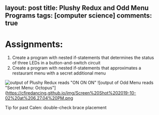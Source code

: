 layout: post
title: Plushy Redux and Odd Menu Programs 
tags: [computer science]
comments: true
---
# Assignments: 
1. Create a program with nested if-statements that determines the status of three LEDs in a button-and-switch circuit
2. Create a program with nested if-statements that approximates a restaurant menu with a secret additional menu

![output of Plushy Redux reads "ON ON ON"](https://cfiredancing.github.io/img/Screen%20Shot%202019-10-02%20at%206.01.58%20PM.png)
![output of Odd Menu reads "Secret Menu: Octopus"](https://cfiredancing.github.io/img/Screen%20Shot%202019-10-02%20at%206.27.04%20PM.png

Tip for past Calen: double-check brace placement
